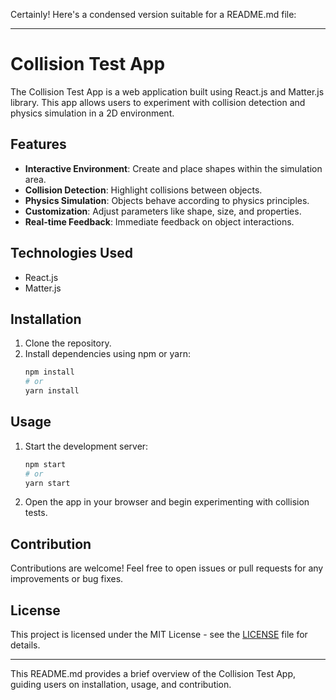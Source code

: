 Certainly! Here's a condensed version suitable for a README.md file:

---

# Collision Test App

The Collision Test App is a web application built using React.js and Matter.js library. This app allows users to experiment with collision detection and physics simulation in a 2D environment.

## Features
- **Interactive Environment**: Create and place shapes within the simulation area.
- **Collision Detection**: Highlight collisions between objects.
- **Physics Simulation**: Objects behave according to physics principles.
- **Customization**: Adjust parameters like shape, size, and properties.
- **Real-time Feedback**: Immediate feedback on object interactions.

## Technologies Used
- React.js
- Matter.js

## Installation
1. Clone the repository.
2. Install dependencies using npm or yarn:
    ```bash
    npm install
    # or
    yarn install
    ```

## Usage
1. Start the development server:
    ```bash
    npm start
    # or
    yarn start
    ```
2. Open the app in your browser and begin experimenting with collision tests.

## Contribution
Contributions are welcome! Feel free to open issues or pull requests for any improvements or bug fixes.

## License
This project is licensed under the MIT License - see the [LICENSE](LICENSE) file for details.

---

This README.md provides a brief overview of the Collision Test App, guiding users on installation, usage, and contribution.